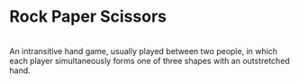# Rock Paper Scissors 
<br>
An intransitive hand game, usually played between two people, in which each player simultaneously forms one of three shapes with an outstretched hand.